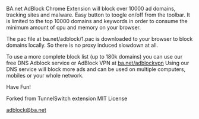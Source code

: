 
BA.net AdBlock Chrome Extension will block over 10000 ad domains, tracking sites and malware. Easy button to toogle on/off from the toolbar.
It is limited to the top 10000 domains and keywords in order to consume the minimum amount of cpu and memory on your browser.

The pac file at ba.net/adblock/1.pac is downloaded to your browser to block domains locally. So there is no proxy induced slowdown at all.

To use a more complete block list (up to 180k domains) you can use our free DNS Adblock service or AdBlock VPN at <a href="https://ba.net/adblockvpn/">ba.net/adblockvpn</a>
Using our DNS service will block more ads and can be used on multiple computers, mobiles or your whole network.

<p>Have Fun!

Forked from TunnelSwitch extension
MIT License

adblock@ba.net

